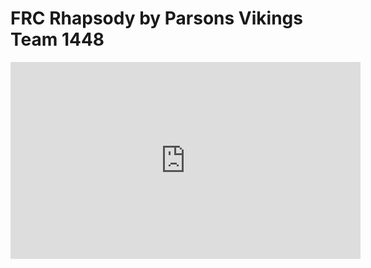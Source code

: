 # FRC Rhapsody by Parsons Vikings Team 1448


<iframe width="560" height="315" src="https://www.youtube.com/embed/NX2kR-L0w60?rel=0" frameborder="0" autoplay="1" allowfullscreen></iframe>


<google-youtube
  video-id="NX2kR-L0w60"
  height="270px"
  width="480px"
  rel="0"
  start="0"
  autoplay="0">
</google-youtube>
